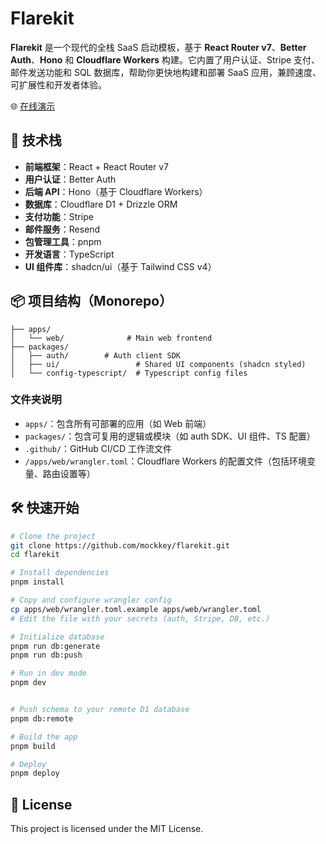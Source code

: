 # Flarekit

**Flarekit** 是一个现代的全栈 SaaS 启动模板，基于 **React Router v7**、**Better Auth**、**Hono** 和 **Cloudflare Workers** 构建。它内置了用户认证、Stripe 支付、邮件发送功能和 SQL 数据库，帮助你更快地构建和部署 SaaS 应用，兼顾速度、可扩展性和开发者体验。

🌐 [在线演示](https://flarekit.mockkey.com/)



## 🚀 技术栈

- **前端框架**：React + React Router v7  
- **用户认证**：Better Auth  
- **后端 API**：Hono（基于 Cloudflare Workers）  
- **数据库**：Cloudflare D1 + Drizzle ORM  
- **支付功能**：Stripe  
- **邮件服务**：Resend  
- **包管理工具**：pnpm  
- **开发语言**：TypeScript  
- **UI 组件库**：shadcn/ui（基于 Tailwind CSS v4）


## 📦 项目结构（Monorepo）

```
├── apps/
│   └── web/              # Main web frontend
├── packages/
│   ├── auth/        # Auth client SDK
│   ├── ui/                 # Shared UI components (shadcn styled)
│   └── config-typescript/  # Typescript config files
```

### 文件夹说明

- `apps/`：包含所有可部署的应用（如 Web 前端）
- `packages/`：包含可复用的逻辑或模块（如 auth SDK、UI 组件、TS 配置）
- `.github/`：GitHub CI/CD 工作流文件
- `/apps/web/wrangler.toml`：Cloudflare Workers 的配置文件（包括环境变量、路由设置等）




## 🛠️ 快速开始

```bash
# Clone the project
git clone https://github.com/mockkey/flarekit.git
cd flarekit

# Install dependencies
pnpm install

# Copy and configure wrangler config
cp apps/web/wrangler.toml.example apps/web/wrangler.toml
# Edit the file with your secrets (auth, Stripe, DB, etc.)

# Initialize database
pnpm run db:generate
pnpm run db:push

# Run in dev mode
pnpm dev


# Push schema to your remote D1 database
pnpm db:remote

# Build the app
pnpm build

# Deploy
pnpm deploy

```

## 📜 License
This project is licensed under the MIT License.